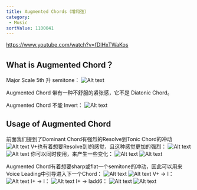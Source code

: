 ```yaml
---
title: Augmented Chords（增和弦）
category:
 - Music
sortValue: 1100041
---
```


https://www.youtube.com/watch?v=fDIHxTWaKos

## What is Augmented Chord？

Major Scale 5th 升 semitone：
![Alt text](image.png)

Augmented Chord 带有一种不舒服的紧张感，它不是 Diatonic Chord。

Augmented Chord 不能 Invert：
![Alt text](image-1.png)

## Usage of Augmented Chord
前面我们提到了Dominant Chord有强烈的Resolve到Tonic Chord的冲动
![Alt text](image-2.png)
V+也有着想要Resolve到I的感觉，且这种感觉更加的强烈：
![Alt text](image-3.png)
![Alt text](image-4.png)
你可以同时使用，来产生一些变化：
![Alt text](image-5.png)
![Alt text](image-6.png)

Augmented Chord有着想要sharp或flat一个semitone的冲动，因此可以用来Voice Leading中引导进入下一个Chord：
![Alt text](image-7.png)
![Alt text](image-8.png)
V+ -> I：
![Alt text](image-9.png)
I+ -> I：
![Alt text](image-10.png)
I+ -> Iadd6：
![Alt text](image-11.png)
![Alt text](image-12.png)